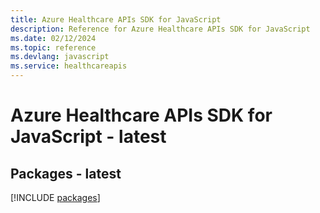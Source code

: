 ```yaml
---
title: Azure Healthcare APIs SDK for JavaScript
description: Reference for Azure Healthcare APIs SDK for JavaScript
ms.date: 02/12/2024
ms.topic: reference
ms.devlang: javascript
ms.service: healthcareapis
---
```

# Azure Healthcare APIs SDK for JavaScript - latest
## Packages - latest
[!INCLUDE [packages](healthcare-apis-index.md)]
